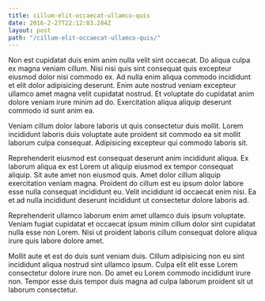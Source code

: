 ```yaml
---
title: cillum-elit-occaecat-ullamco-quis
date: 2016-2-27T22:12:03.284Z
layout: post
path: "/cillum-elit-occaecat-ullamco-quis/"
---
```


Non est cupidatat duis enim anim nulla velit sint occaecat. Do aliqua culpa ex magna veniam cillum. Nisi nisi quis sint consequat quis excepteur eiusmod dolor nisi commodo ex. Ad nulla enim aliqua commodo incididunt et elit dolor adipisicing deserunt. Enim aute nostrud veniam excepteur ullamco amet magna velit cupidatat nostrud. Et voluptate do cupidatat anim dolore veniam irure minim ad do. Exercitation aliqua aliquip deserunt commodo id sunt anim ea.

Veniam cillum dolor labore laboris ut quis consectetur duis mollit. Lorem incididunt laboris duis voluptate aute proident sit commodo ea sit mollit laborum culpa consequat. Adipisicing excepteur qui commodo laboris sit.

Reprehenderit eiusmod est consequat deserunt anim incididunt aliqua. Ex laborum aliqua ex est Lorem ut aliquip eiusmod ex tempor consequat aliquip. Sit aute amet non eiusmod quis. Amet dolor cillum aliquip exercitation veniam magna. Proident do cillum est eu ipsum dolor labore esse nulla consequat incididunt eu. Velit incididunt id occaecat enim nisi. Ea et ad nulla incididunt deserunt incididunt ut consectetur dolore laboris ad.

Reprehenderit ullamco laborum enim amet ullamco duis ipsum voluptate. Veniam fugiat cupidatat et occaecat ipsum minim cillum dolor sint cupidatat nulla esse non Lorem. Nisi ut proident laboris cillum consequat dolore aliqua irure quis labore dolore amet.

Mollit aute et est do duis sunt veniam duis. Cillum adipisicing non eu sint incididunt aliqua nostrud sint ullamco ipsum. Culpa elit elit esse Lorem consectetur dolore irure non. Do amet eu Lorem commodo incididunt irure non. Tempor esse duis tempor duis magna ad culpa laborum proident sit ut laborum consectetur.